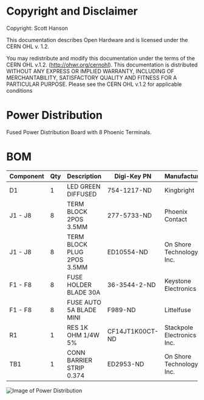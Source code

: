 # Copyright and Disclaimer
Copyright: Scott Hanson

This documentation describes Open Hardware and is licensed under the CERN OHL v. 1.2.

You may redistribute and modify this documentation under the terms of the CERN OHL v.1.2. (http://ohwr.org/cernohl). This documentation is distributed WITHOUT ANY EXPRESS OR IMPLIED WARRANTY, INCLUDING OF MERCHANTABILITY, SATISFACTORY QUALITY AND FITNESS FOR A PARTICULAR PURPOSE. Please see the CERN OHL v.1.2 for applicable conditions

# Power Distribution

Fused Power Distribution Board with 8 Phoenic Terminals.

# BOM
| Component | Qty | Description                | Digi-Key PN     | Manufacturer               | Manufacturer PN |
|-----------|-----|----------------------------|-----------------|----------------------------|-----------------|
| D1        |  1  | LED GREEN DIFFUSED         | 754-1217-ND     | Kingbright                 | WP3A8GD         |
| J1 - J8   |  8  | TERM BLOCK 2POS 3.5MM      | 277-5733-ND     | Phoenix Contact            | 1843606         |
| J1 - J8   |  8  | TERM BLOCK PLUG 2POS 3.5MM | ED10554-ND      | On Shore Technology Inc.   | OSTTJ0211530    |
| F1 - F8   |  8  | FUSE HOLDER BLADE 30A      | 36-3544-2-ND    | Keystone Electronics       | 3544-2          |
| F1 - F8   |  8  | FUSE AUTO 5A BLADE MINI    | F989-ND         | Littelfuse                 | 0297005.WXNV    |
| R1        |  1  | RES 1K OHM 1/4W 5%         | CF14JT1K00CT-ND | Stackpole Electronics Inc. | CF14JT1K00      |
| TB1       |  1  | CONN BARRIER STRIP 0.374   | ED2953-ND       | On Shore Technology Inc.   | OSTYK51102030   |


![Image of Power Distribution](https://github.com/computergeek1507/KiCad_Designs/raw/master/Power_Distribution/Power_Distribution.png)